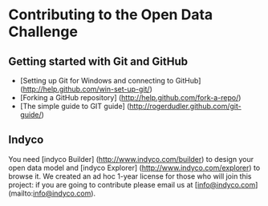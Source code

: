 # Contributing to the Open Data Challenge

## Getting started with Git and GitHub

* [Setting up Git for Windows and connecting to GitHub] (http://help.github.com/win-set-up-git/)
* [Forking a GitHub repository] (http://help.github.com/fork-a-repo/)
* [The simple guide to GIT guide] (http://rogerdudler.github.com/git-guide/)

## Indyco

You need [indyco Builder] (http://www.indyco.com/builder) to design your open data model and [indyco Explorer] (http://www.indyco.com/explorer) to browse it. We created an ad hoc 1-year license for those who will join this project: if you are going to contribute please email us at [info@indyco.com] (mailto:info@indyco.com).
